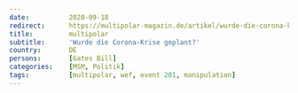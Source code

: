 ```yaml
---
date:          2020-09-18
redirect:      https://multipolar-magazin.de/artikel/wurde-die-corona-krise-geplant
title:         multipolar
subtitle:      'Wurde die Corona-Krise geplant?'
country:       DE
persons:       [Gates Bill]
categories:    [MSM, Politik]
tags:          [multipolar, wef, event 201, manipulation]
---
```

